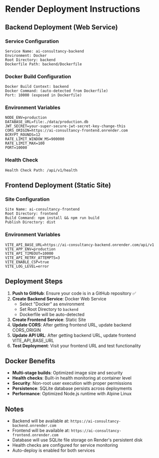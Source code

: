 # Render Deployment Instructions

## Backend Deployment (Web Service)

### Service Configuration
```
Service Name: ai-consultancy-backend
Environment: Docker
Root Directory: backend
Dockerfile Path: backend/Dockerfile
```

### Docker Build Configuration
```
Docker Build Context: backend
Docker Command: (auto-detected from Dockerfile)
Port: 10000 (exposed in Dockerfile)
```

### Environment Variables
```
NODE_ENV=production
DATABASE_URL=file:./data/production.db
JWT_SECRET=your-super-secure-jwt-secret-key-change-this
CORS_ORIGIN=https://ai-consultancy-frontend.onrender.com
BCRYPT_ROUNDS=12
RATE_LIMIT_WINDOW_MS=900000
RATE_LIMIT_MAX=100
PORT=10000
```

### Health Check
```
Health Check Path: /api/v1/health
```

## Frontend Deployment (Static Site)

### Site Configuration
```
Site Name: ai-consultancy-frontend
Root Directory: frontend
Build Command: npm install && npm run build
Publish Directory: dist
```

### Environment Variables
```
VITE_API_BASE_URL=https://ai-consultancy-backend.onrender.com/api/v1
VITE_APP_ENV=production
VITE_API_TIMEOUT=10000
VITE_API_RETRY_ATTEMPTS=3
VITE_ENABLE_CSP=true
VITE_LOG_LEVEL=error
```

## Deployment Steps

1. **Push to GitHub**: Ensure your code is in a GitHub repository ✅
2. **Create Backend Service**: Docker Web Service 
   - Select "Docker" as environment
   - Set Root Directory to `backend`
   - Dockerfile will be auto-detected
3. **Create Frontend Service**: Static Site
4. **Update CORS**: After getting frontend URL, update backend CORS_ORIGIN
5. **Update API URL**: After getting backend URL, update frontend VITE_API_BASE_URL
6. **Test Deployment**: Visit your frontend URL and test functionality

## Docker Benefits

- **Multi-stage builds**: Optimized image size and security
- **Health checks**: Built-in health monitoring at container level
- **Security**: Non-root user execution with proper permissions
- **Persistence**: SQLite database persists across deployments
- **Performance**: Optimized Node.js runtime with Alpine Linux

## Notes

- Backend will be available at: `https://ai-consultancy-backend.onrender.com`
- Frontend will be available at: `https://ai-consultancy-frontend.onrender.com`
- Database will use SQLite file storage on Render's persistent disk
- Health checks are configured for service monitoring
- Auto-deploy is enabled for both services
